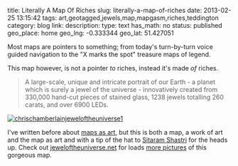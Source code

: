 title: Literally A Map Of Riches
slug: literally-a-map-of-riches
date: 2013-02-25 13:15:42
tags: art,geotagged,jewels,map,mapgasm,riches,teddington
category: blog
link: 
description: 
type: text
has_math: no
status: published
geo_place: home
geo_lng: -0.333344
geo_lat: 51.427051

Most maps are pointers to something; from today's turn-by-turn voice guided navigation to the "X marks the spot" treasure maps of legend.

This map however, is not a pointer *to* riches, instead it's made *of* riches.




> A large-scale, unique and intricate portrait of our Earth - a planet which is surely a jewel of the universe - innovatively created from 330,000 hand-cut pieces of stained glass, 1238 jewels totalling 260 carats, and over 6900 LEDs.

<!-- TEASER_END -->

[![chrischamberlainjeweloftheuniverse1](/wp-content/uploads/2013/02/chrischamberlainjeweloftheuniverse1.jpeg)](http://www.jeweloftheuniverse.net/ "http://www.jeweloftheuniverse.net/")

I've written before about [maps as art](/2012/11/01/the-maps-as-art-debate/ "/2012/11/01/the-maps-as-art-debate/"), but this is both a map, a work of art and the map as art and with a tip of the hat to [Sitaram Shastri](https://twitter.com/seetu/status/305558612166713345 "https://twitter.com/seetu/status/305558612166713345") for the heads up. Check out [jeweloftheuniverse.net](http://www.jeweloftheuniverse.net/ "http://www.jeweloftheuniverse.net/") for loads [more pictures](http://www.jeweloftheuniverse.net/pages/gallery.html "http://www.jeweloftheuniverse.net/pages/gallery.html") of this gorgeous map.



